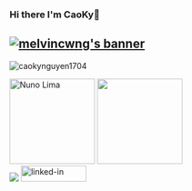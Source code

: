 ### Hi there I'm CaoKy👋
<h2>
  <a href="https://git.io/typing-svg">
    <img src="https://readme-typing-svg.demolab.com?font=Fira+Code&weight=700&size=25&duration=2000&pause=1000&color=FF2D2D&vCenter=true&random=false&width=500&height=30&lines=Hi+there,+I'm+Cao+Kỳ+👋🏻;I'm+a+Software+Engineer+👨‍💻;I'm+a+Game+Developer+🧑‍🏫;I'm+a+Fullstack+Developer+🚩" alt="melvincwng's banner" />
  </a>
</h2>
<p align="left"> <img src="https://komarev.com/ghpvc/?username=Fin1704&label=Profile%20views&color=0eb421&style=flat" alt="caokynguyen1704" /> </p>


<div>
<img align="" height='150px' src="https://github-readme-stats.vercel.app/api?username=Fin1704&hide_title=true&show_icons=true&theme=dark" alt="Nuno Lima" />
<img align="" height='150px' src="https://github-readme-stats.vercel.app/api/top-langs/?username=caokynguyen1704&langs_count=10&hide_title=false&layout=compact&theme=dark&count_private=true&hide=css,html" />
 </div>
<a href="https://github.com/Fin1704"><img src="https://img.shields.io/badge/GitHub-000000?style=for-the-badge&logo=GitHub&logoColor=white"></a>
<a href="https://www.linkedin.com/in/nguyencaoky99/"><img src="https://res.cloudinary.com/practicaldev/image/fetch/s--chf73s-H--/c_limit%2Cf_auto%2Cfl_progressive%2Cq_auto%2Cw_880/https://img.shields.io/badge/Linked_In-0077B5%3Fstyle%3Dfor-the-badge%26logo%3DLinkedIn%26logoColor%3Dwhite" alt="linked-in" loading="lazy" width="115" height="28"></a>

<!-- <h3 align="left">Languages and Tools:</h3>
<p align="left"> <a href="https://www.cprogramming.com/" target="_blank" rel="noreferrer"> 

<img src="https://raw.githubusercontent.com/devicons/devicon/master/icons/c/c-original.svg" alt="c" width="40" height="40"/> </a> <a href="https://www.java.com" target="_blank" rel="noreferrer"> <img src="https://raw.githubusercontent.com/devicons/devicon/master/icons/java/java-original.svg" alt="java" width="40" height="40"/>
</a> <a href="https://developer.mozilla.org/en-US/docs/Web/JavaScript" target="_blank" rel="noreferrer"> <img src="https://raw.githubusercontent.com/devicons/devicon/master/icons/javascript/javascript-original.svg" alt="javascript" width="40" height="40"/> </a> <a href="https://www.python.org" target="_blank" rel="noreferrer"> <img src="https://raw.githubusercontent.com/devicons/devicon/master/icons/python/python-original.svg" alt="python" width="40" height="40"/> </a> </p> 

<div>
  <h2  >Connect with me</h2>
<a href="https://instagram.com/nunolima10" target="blank"><img align="center" src="https://raw.githubusercontent.com/rahuldkjain/github-profile-readme-generator/master/src/images/icons/Social/instagram.svg" alt="nunolima10" height="35" width="45" /></a>
<a href="https://www.youtube.com/c/NunoLima10" target="blank"><img align="center" src="https://raw.githubusercontent.com/rahuldkjain/github-profile-readme-generator/master/src/images/icons/Social/youtube.svg" alt="play craft" height="40" width="50" /></a>
<a href="https://discord.gg/dGpaSYv" target="blank"><img align="center" src="https://raw.githubusercontent.com/rahuldkjain/github-profile-readme-generator/master/src/images/icons/Social/discord.svg" alt="play craft" height="40" width="50" /></a>

 </div> 
  -->
